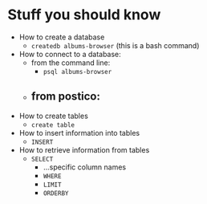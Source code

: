 # Stuff you should know

- How to create a database
    - `createdb albums-browser` (this is a bash command)
- How to connect to a database:
    - from the command line:
        - `psql albums-browser`
    - from postico:
        - 
- How to create tables
    - `create table`
- How to insert information into tables
    - `INSERT`
- How to retrieve information from tables
    - `SELECT`
        - ...specific column names
        - `WHERE`
        - `LIMIT`
        - `ORDERBY`



